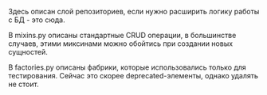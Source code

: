 Здесь описан слой репозиториев, если нужно расширить логику работы с БД - это сюда.

В mixins.py описаны стандартные CRUD операции, в большинстве случаев, этими миксинами можно
обойтись при создании новых сущностей.

В factories.py описаны фабрики, которые использовались только для тестирования.
Сейчас это скорее deprecated-элементы, однако удалять не стоит.